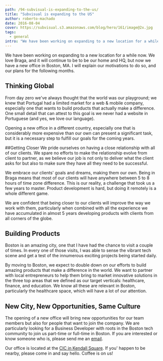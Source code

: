 ```yaml
---
path: /94-subvisual-is-expanding-to-the-us/
title: "Subvisual is expanding to the US"
author: roberto-machado
date: 2016-08-04
cover: https://subvisual.s3.amazonaws.com/blog/hero/161/image@2x.jpg
tags:
  - general
intro: "We have been working on expanding to a new location for a while now. We love Braga, and it will continue to be to be our home and HQ, but now we have a new office in Boston, MA. I will explain our motivations to do so, and our plans for the following months."
---
```


We have been working on expanding to a new location for a while now. We love Braga, and it will continue to be to be our home and HQ, but now we have a new office in Boston, MA. I will explain our motivations to do so, and our plans for the following months.

## Thinking Global
From day zero we've always thought that the world was our playground; we knew that Portugal had a limited market for a web & mobile company, especially one that wants to build products that actually make a difference. One small detail that can attest to this goal is we never had a website in Portuguese (and yes, we love our language).

Opening a new office in a different country, especially one that is considerably more expensive than our own can present a significant task, but it is a necessary step to fulfill our goals for the coming years.

##Getting Closer
We pride ourselves on having a close relationship with all of our clients. We spare no efforts to make the relationship evolve from client to partner, as we believe our job is not only to deliver what the client asks for but also to make sure they have all they need to be successful.

We embrace our clients' goals and dreams, making them our own. Being in Braga means that most of our clients will have anywhere between 5 to 8 hours of time zone difference. This is our reality, a challenge that took us a few years to master. Product development is hard, but doing it remotely is a whole different game.

We are confident that being closer to our clients will improve the way we work with them, particularly when combined with all the experience we have accumulated in almost 5 years developing products with clients from all corners of the globe.

## Building Products
Boston is an amazing city, one that I have had the chance to visit a couple of times. In every one of those visits, I was able to sense the vibrant tech scene and get a test of the innumerous exciting projects being started daily.

By moving to Boston, we expect to double down on our efforts to build amazing products that make a difference in the world. We want to partner with local entrepreneurs to help them bring to market innovative solutions in the three top areas that we defined as our target verticals: healthcare, finance, and education. We know all these are relevant in Boston, particularly the healthcare space, which will have a lot of our attention.

## New City, New Opportunities, Same Culture
The opening of a new office will bring new opportunities for our team members but also for people that want to join the company. We are particularly looking for a Business Developer with roots in the Boston tech community to join us part-time or full-time in Boston. If you are interested or know someone who is, please send me an [email](mailto:roberto@subvisual.co).

Our office is located at the [CIC in Kendall Square](https://www.google.pt/maps/dir//CIC+Boston,+50+Milk+St+16th+floor,+Boston,+MA+02109,+USA/@40.1495338,-89.6445521,5z/data=!4m16!1m7!3m6!1s0x89e37084760558db:0xb1145e53ebe7a943!2sCIC+Boston!3b1!8m2!3d42.3570119!4d-71.0575318!4m7!1m0!1m5!1m1!1s0x89e37084760558db:0xb1145e53ebe7a943!2m2!1d-71.0575318!2d42.3570119). If you' happen to be nearby, please come in and say hello. Coffee is on us!
